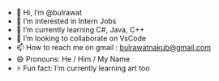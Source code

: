 - 👋 Hi, I’m @bulrawat
- 👀 I’m interested in Intern Jobs
- 🌱 I’m currently learning C#, Java, C++
- 💞️ I’m looking to collaborate on VsCode
- 📫 How to reach me on gmail : bulrawatnakub@gmail.com
- 😄 Pronouns: He / Him / My Name
- ⚡ Fun fact: I'm currently learning art too

<!---
bulrawat/bulrawat is a ✨ special ✨ repository because its `README.md` (this file) appears on your GitHub profile.
You can click the Preview link to take a look at your changes.
--->
